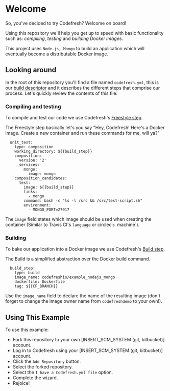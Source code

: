 # Welcome

So, you've decided to try Codefresh? Welcome on board!

Using this repository we'll help you get up to speed with basic functionality such as: *compiling*, *testing* and *building Docker images*.

This project uses `Node.js, Mongo` to build an application which will eventually become a distributable Docker image.

## Looking around

In the root of this repository you'll find a file named `codefresh.yml`, this is our [build descriptor](https://docs.codefresh.io/docs/what-is-the-codefresh-yaml) and it describes the different steps that comprise our process.
Let's quickly review the contents of this file:

### Compiling and testing

To compile and test our code we use Codefresh's [Freestyle step](https://docs.codefresh.io/docs/freestyle).

The Freestyle step basically let's you say "Hey, Codefresh! Here's a Docker image. Create a new container and run these commands for me, will ya?"

```
  unit_test:
    type: composition
    working_directory: ${{build_step}}
    composition:
      version: '2'
      services:
        mongo:
          image: mongo
    composition_candidates:
      test:
        image: ${{build_step}}
        links:
          - mongo
        command: bash -c "ls -l /src && /src/test-script.sh"
        environment:
          - MONGO_PORT=27017
```

The `image` field states which image should be used when creating the container (Similar to Travis CI's `language` or circleci`s `machine`).

### Building

To bake our application into a Docker image we use Codefresh's [Build step](https://docs.codefresh.io/docs/steps#section-build).

The Build is a simplified abstraction over the Docker build command.

```
  build_step:
    type: build
    image_name: codefreshio/example_nodejs_mongo
    dockerfile: Dockerfile
    tag: ${{CF_BRANCH}}
```

Use the `image_name` field to declare the name of the resulting image (don't forget to change the image owner name from `codefreshdemo` to your own!).

## Using This Example

To use this example:

* Fork this repository to your own [INSERT_SCM_SYSTEM (git, bitbucket)] account.
* Log in to Codefresh using your [INSERT_SCM_SYSTEM (git, bitbucket)] account.
* Click the `Add Repository` button.
* Select the forked repository.
* Select the `I have a Codefresh.yml file` option.
* Complete the wizard.
* Rejoice!